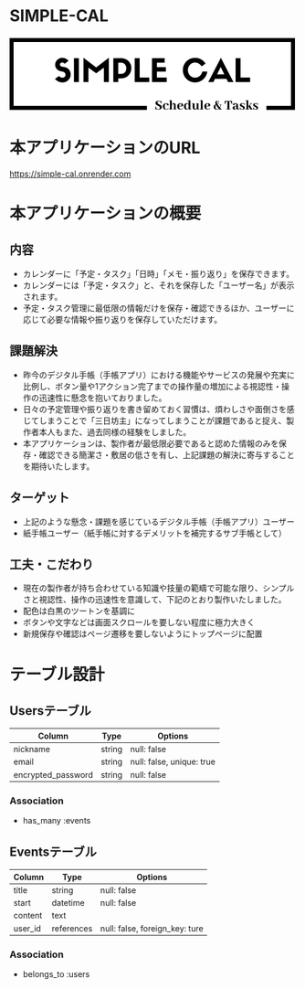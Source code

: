 # SIMPLE-CAL
![alt text](logo.png)


# 本アプリケーションのURL
https://simple-cal.onrender.com


# 本アプリケーションの概要

## 内容
- カレンダーに「予定・タスク」「日時」「メモ・振り返り」を保存できます。
- カレンダーには「予定・タスク」と、それを保存した「ユーザー名」が表示されます。
- 予定・タスク管理に最低限の情報だけを保存・確認できるほか、ユーザーに応じて必要な情報や振り返りを保存していただけます。

## 課題解決
- 昨今のデジタル手帳（手帳アプリ）における機能やサービスの発展や充実に比例し、ボタン量や1アクション完了までの操作量の増加による視認性・操作の迅速性に懸念を抱いておりました。
- 日々の予定管理や振り返りを書き留めておく習慣は、煩わしさや面倒さを感じてしまうことで「三日坊主」になってしまうことが課題であると捉え、製作者本人もまた、過去同様の経験をしました。
- 本アプリケーションは、製作者が最低限必要であると認めた情報のみを保存・確認できる簡潔さ・敷居の低さを有し、上記課題の解決に寄与することを期待いたします。

## ターゲット
- 上記のような懸念・課題を感じているデジタル手帳（手帳アプリ）ユーザー
- 紙手帳ユーザー（紙手帳に対するデメリットを補完するサブ手帳として）

## 工夫・こだわり
- 現在の製作者が持ち合わせている知識や技量の範疇で可能な限り、シンプルさと視認性、操作の迅速性を意識して、下記のとおり製作いたしました。
- 配色は白黒のツートンを基調に
- ボタンや文字などは画面スクロールを要しない程度に極力大きく
- 新規保存や確認はページ遷移を要しないようにトップページに配置



# テーブル設計

## Usersテーブル
| Column             | Type       | Options                        |
|--------------------|------------|--------------------------------|
| nickname           | string     | null: false                    |
| email              | string     | null: false, unique: true      |
| encrypted_password | string     | null: false                    |

### Association
- has_many :events

## Eventsテーブル
| Column             | Type       | Options                        |
|--------------------|------------|--------------------------------|
| title              | string     | null: false                    |
| start              | datetime   | null: false                    |
| content            | text       |                                |
| user_id            | references | null: false, foreign_key: ture |

### Association
- belongs_to :users